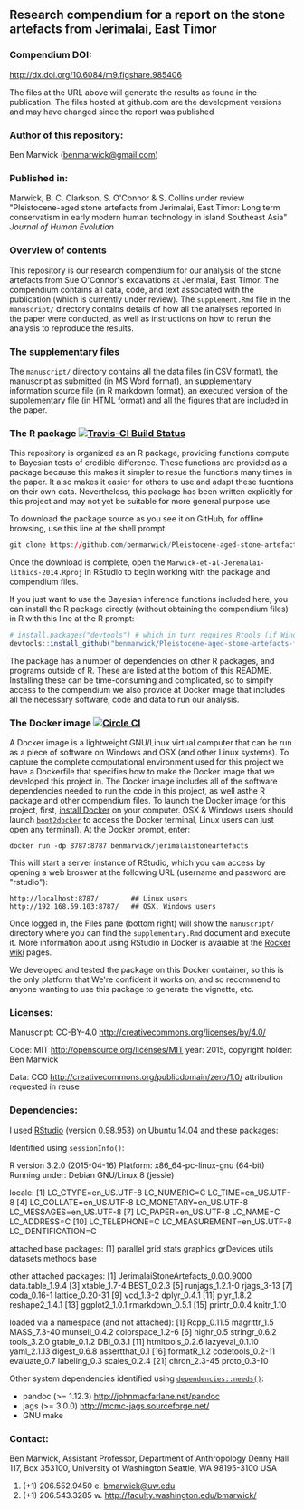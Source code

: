 <!-- README.md is generated from README.Rmd. Please edit that file -->
Research compendium for a report on the stone artefacts from Jerimalai, East Timor
----------------------------------------------------------------------------------

### Compendium DOI:

<http://dx.doi.org/10.6084/m9.figshare.985406>

The files at the URL above will generate the results as found in the publication. The files hosted at github.com are the development versions and may have changed since the report was published

### Author of this repository:

Ben Marwick (<benmarwick@gmail.com>)

### Published in:

Marwick, B, C. Clarkson, S. O'Connor & S. Collins under review "Pleistocene-aged stone artefacts from Jerimalai, East Timor: Long term conservatism in early modern human technology in island Southeast Asia" *Journal of Human Evolution*

### Overview of contents

This repository is our research compendium for our analysis of the stone artefacts from Sue O'Connor's excavations at Jerimalai, East Timor. The compendium contains all data, code, and text associated with the publication (which is currently under review). The `supplement.Rmd` file in the `manuscript/` directory contains details of how all the analyses reported in the paper were conducted, as well as instructions on how to rerun the analysis to reproduce the results.

### The supplementary files

The `manuscript/` directory contains all the data files (in CSV format), the manuscript as submitted (in MS Word format), an supplementary information source file (in R markdown format), an executed version of the supplementary file (in HTML format) and all the figures that are included in the paper.

### The R package [![Travis-CI Build Status](https://travis-ci.org/benmarwick/Pleistocene-aged-stone-artefacts-from-Jerimalai--East-Timor.png?branch=master)](https://travis-ci.org/benmarwick/Pleistocene-aged-stone-artefacts-from-Jerimalai--East-Timor)

This repository is organized as an R package, providing functions compute to Bayesian tests of credible difference. These functions are provided as a package because this makes it simpler to resue the functions many times in the paper. It also makes it easier for others to use and adapt these fucntions on their own data. Nevertheless, this package has been written explicitly for this project and may not yet be suitable for more general purpose use.

To download the package source as you see it on GitHub, for offline browsing, use this line at the shell prompt:

``` r
git clone https://github.com/benmarwick/Pleistocene-aged-stone-artefacts-from-Jerimalai--East-Timor.git
```

Once the download is complete, open the `Marwick-et-al-Jeremalai-lithics-2014.Rproj` in RStudio to begin working with the package and compendium files.

If you just want to use the Bayesian inference functions included here, you can install the R package directly (without obtaining the compendium files) in R with this line at the R prompt:

``` r
# install.packages("devtools") # which in turn requires Rtools (if Windows) or Xcode (if OSX)
devtools::install_github("benmarwick/Pleistocene-aged-stone-artefacts-from-Jerimalai--East-Timor")
```

The package has a number of dependencies on other R packages, and programs outside of R. These are listed at the bottom of this README. Installing these can be time-consuming and complicated, so to simpify access to the compendium we also provide at Docker image that includes all the necessary software, code and data to run our analysis.

### The Docker image [![Circle CI](https://circleci.com/gh/benmarwick/Pleistocene-aged-stone-artefacts-from-Jerimalai--East-Timor.svg?style=shield&circle-token=:circle-token)](https://circleci.com/gh/benmarwick/Pleistocene-aged-stone-artefacts-from-Jerimalai--East-Timor)

A Docker image is a lightweight GNU/Linux virtual computer that can be run as a piece of software on Windows and OSX (and other Linux systems). To capture the complete computational environment used for this project we have a Dockerfile that specifies how to make the Docker image that we developed this project in. The Docker image includes all of the software dependencies needed to run the code in this project, as well asthe R package and other compendium files. To launch the Docker image for this project, first, [install Docker](https://docs.docker.com/installation/) on your computer. OSX & Windows users should launch [`boot2docker`](http://boot2docker.io/) to access the Docker terminal, Linux users can just open any terminal). At the Docker prompt, enter:

    docker run -dp 8787:8787 benmarwick/jerimalaistoneartefacts

This will start a server instance of RStudio, which you can access by opening a web broswer at the following URL (username and password are "rstudio"):

    http://localhost:8787/        ## Linux users
    http://192.168.59.103:8787/   ## OSX, Windows users

Once logged in, the Files pane (bottom right) will show the `manuscript/` directory where you can find the `supplementary.Rmd` document and execute it. More information about using RStudio in Docker is avaiable at the [Rocker](https://github.com/rocker-org) [wiki](https://github.com/rocker-org/rocker/wiki/Using-the-RStudio-image) pages.

We developed and tested the package on this Docker container, so this is the only platform that We're confident it works on, and so recommend to anyone wanting to use this package to generate the vignette, etc.

### Licenses:

Manuscript: CC-BY-4.0 <http://creativecommons.org/licenses/by/4.0/>

Code: MIT <http://opensource.org/licenses/MIT> year: 2015, copyright holder: Ben Marwick

Data: CC0 <http://creativecommons.org/publicdomain/zero/1.0/> attribution requested in reuse

### Dependencies:

I used [RStudio](http://www.rstudio.com/products/rstudio/) (version 0.98.953) on Ubuntu 14.04 and these packages:

Identified using `sessionInfo()`:

R version 3.2.0 (2015-04-16) Platform: x86\_64-pc-linux-gnu (64-bit) Running under: Debian GNU/Linux 8 (jessie)

locale: [1] LC\_CTYPE=en\_US.UTF-8 LC\_NUMERIC=C LC\_TIME=en\_US.UTF-8
 [4] LC\_COLLATE=en\_US.UTF-8 LC\_MONETARY=en\_US.UTF-8 LC\_MESSAGES=en\_US.UTF-8
 [7] LC\_PAPER=en\_US.UTF-8 LC\_NAME=C LC\_ADDRESS=C
[10] LC\_TELEPHONE=C LC\_MEASUREMENT=en\_US.UTF-8 LC\_IDENTIFICATION=C

attached base packages: [1] parallel grid stats graphics grDevices utils datasets methods base

other attached packages: [1] JerimalaiStoneArtefacts\_0.0.0.9000 data.table\_1.9.4
 [3] xtable\_1.7-4 BEST\_0.2.3
 [5] runjags\_1.2.1-0 rjags\_3-13
 [7] coda\_0.16-1 lattice\_0.20-31
 [9] vcd\_1.3-2 dplyr\_0.4.1
[11] plyr\_1.8.2 reshape2\_1.4.1
[13] ggplot2\_1.0.1 rmarkdown\_0.5.1
[15] printr\_0.0.4 knitr\_1.10

loaded via a namespace (and not attached): [1] Rcpp\_0.11.5 magrittr\_1.5 MASS\_7.3-40 munsell\_0.4.2 colorspace\_1.2-6 [6] highr\_0.5 stringr\_0.6.2 tools\_3.2.0 gtable\_0.1.2 DBI\_0.3.1
[11] htmltools\_0.2.6 lazyeval\_0.1.10 yaml\_2.1.13 digest\_0.6.8 assertthat\_0.1
[16] formatR\_1.2 codetools\_0.2-11 evaluate\_0.7 labeling\_0.3 scales\_0.2.4
[21] chron\_2.3-45 proto\_0.3-10

Other system dependencies identified using [`dependencies::needs()`](https://github.com/ropensci/dependencies):

-   pandoc (\>= 1.12.3) <http://johnmacfarlane.net/pandoc>
-   jags (\>= 3.0.0) <http://mcmc-jags.sourceforge.net/>
-   GNU make

### Contact:

Ben Marwick, Assistant Professor, Department of Anthropology Denny Hall 117, Box 353100, University of Washington Seattle, WA 98195-3100 USA

1.  (+1) 206.552.9450 e. <bmarwick@uw.edu>
2.  (+1) 206.543.3285 w. <http://faculty.washington.edu/bmarwick/>

